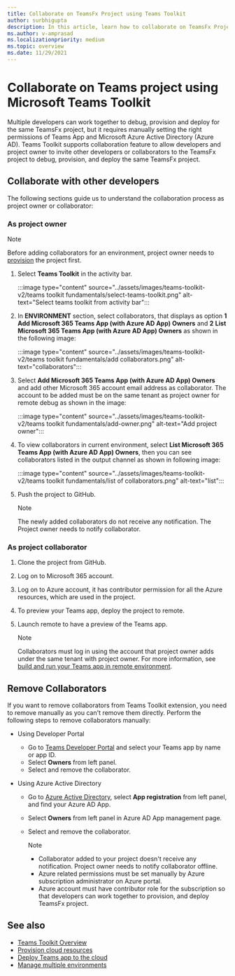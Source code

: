 ```yaml
---
title: Collaborate on TeamsFx Project using Teams Toolkit
author: surbhigupta
description: In this article, learn how to collaborate on TeamsFx Project using Teams Toolkit and collaborate with other developers.
ms.author: v-amprasad
ms.localizationpriority: medium
ms.topic: overview
ms.date: 11/29/2021
---
```


# Collaborate on Teams project using Microsoft Teams Toolkit

Multiple developers can work together to debug, provision and deploy for the same TeamsFx project, but it requires manually setting the right permissions of Teams App and Microsoft Azure Active Directory (Azure AD). Teams Toolkit supports collaboration feature to allow developers and project owner to invite other developers or collaborators to the TeamsFx project to debug, provision, and deploy the same TeamsFx project.

## Collaborate with other developers

The following sections guide us to understand the collaboration process as project owner or collaborator:

### As project owner

  > [!NOTE]
  > Before adding collaborators for an environment, project owner needs to [provision](provision.md) the project first.

  1. Select **Teams Toolkit** in the activity bar.
  
     :::image type="content" source="../assets/images/teams-toolkit-v2/teams toolkit fundamentals/select-teams-toolkit.png" alt-text="Select teams toolkit from activity bar":::

  1. In **ENVIRONMENT** section, select collaborators, that displays as option **1** **Add Microsoft 365 Teams App (with Azure AD App) Owners** and **2** **List Microsoft 365 Teams App (with Azure AD App) Owners** as shown in the following image:

     :::image type="content" source="../assets/images/teams-toolkit-v2/teams toolkit fundamentals/add collaborators.png" alt-text="collaborators":::

  2. Select **Add Microsoft 365 Teams App (with Azure AD App) Owners** and add other Microsoft 365 account email address as collaborator. The account to be added must be on the same tenant as project owner for remote debug as shown in the image:

     :::image type="content" source="../assets/images/teams-toolkit-v2/teams toolkit fundamentals/add-owner.png" alt-text="Add project owner":::

  3. To view collaborators in current environment, select **List Microsoft 365 Teams App (with Azure AD App) Owners**, then you can see collaborators listed in the output channel as shown in following image:

     :::image type="content" source="../assets/images/teams-toolkit-v2/teams toolkit fundamentals/list of collaborators.png" alt-text="list":::

  4. Push the project to GitHub.

     > [!NOTE]
     > The newly added collaborators do not receive any notification. The Project owner needs to notify collaborator.

### As project collaborator

  1. Clone the project from GitHub.
  2. Log on to Microsoft 365 account.
  3. Log on to Azure account, it has contributor permission for all the Azure resources, which are used in the project.
  4. To preview your Teams app, deploy the project to remote.
  5. Launch remote to have a preview of the Teams app.

     > [!NOTE]
     > Collaborators must log in using the account that project owner adds under the same tenant with project owner. For more information, see [build and run your Teams app in remote environment](/microsoftteams/platform/sbs-gs-javascript?tabs=vscode%2Cvsc%2Cviscode%2Cvcode&tutorial-step=3).

## Remove Collaborators

If you want to remove collaborators from Teams Toolkit extension, you need to remove manually as you can't remove them directly. Perform the following steps to remove collaborators manually:

* Using Developer Portal

  * Go to [Teams Developer Portal](https://dev.teams.microsoft.com/home) and select your Teams app by name or app ID.
  * Select **Owners** from left panel.
  * Select and remove the collaborator.

* Using Azure Active Directory

  * Go to [Azure Active Directory](https://ms.portal.azure.com/#blade/Microsoft_AAD_IAM/ActiveDirectoryMenuBlade/RegisteredApps), select **App registration** from left panel, and find your Azure AD App.
  * Select **Owners** from left panel in Azure AD App management page.
  * Select and remove the collaborator.

    > [!NOTE]
    >
    > * Collaborator added to your project doesn't receive any notification. Project owner needs to notify collaborator offline.
    > * Azure related permissions must be set manually by Azure subscription administrator on Azure portal.
    > * Azure account must have contributor role for the subscription so that developers can work together to provision, and deploy TeamsFx project.

## See also

* [Teams Toolkit Overview](teams-toolkit-fundamentals.md)
* [Provision cloud resources](provision.md)
* [Deploy Teams app to the cloud](deploy.md)
* [Manage multiple environments](TeamsFx-multi-env.md)
